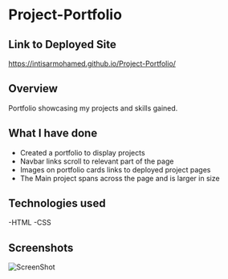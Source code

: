 # Project-Portfolio

## Link to Deployed Site

https://intisarmohamed.github.io/Project-Portfolio/

## Overview

Portfolio showcasing my projects and skills gained.

## What I have done

- Created a portfolio to display projects
- Navbar links scroll to relevant part of the page
- Images on portfolio cards links to deployed project pages
- The Main project spans across the page and is larger in size

## Technologies used

-HTML
-CSS

## Screenshots

![ScreenShot](https://{""})
